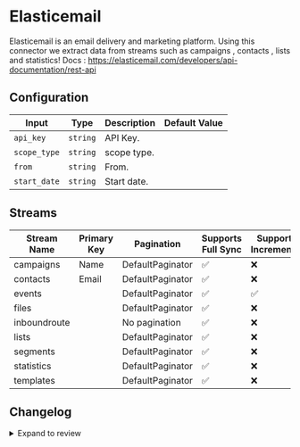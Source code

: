 # Elasticemail
Elasticemail is an email delivery and marketing platform.
Using this connector we extract data from streams such as campaigns , contacts , lists and statistics!
Docs : https://elasticemail.com/developers/api-documentation/rest-api

## Configuration

| Input | Type | Description | Default Value |
|-------|------|-------------|---------------|
| `api_key` | `string` | API Key.  |  |
| `scope_type` | `string` | scope type.  |  |
| `from` | `string` | From.  |  |
| `start_date` | `string` | Start date.  |  |

## Streams
| Stream Name | Primary Key | Pagination | Supports Full Sync | Supports Incremental |
|-------------|-------------|------------|---------------------|----------------------|
| campaigns | Name | DefaultPaginator | ✅ |  ❌  |
| contacts | Email | DefaultPaginator | ✅ |  ❌  |
| events |  | DefaultPaginator | ✅ |  ✅  |
| files |  | DefaultPaginator | ✅ |  ❌  |
| inboundroute |  | No pagination | ✅ |  ❌  |
| lists |  | DefaultPaginator | ✅ |  ❌  |
| segments |  | DefaultPaginator | ✅ |  ❌  |
| statistics |  | DefaultPaginator | ✅ |  ❌  |
| templates |  | DefaultPaginator | ✅ |  ❌  |

## Changelog

<details>
  <summary>Expand to review</summary>

| Version          | Date              | Pull Request | Subject        |
|------------------|-------------------|--------------|----------------|
| 0.0.38 | 2025-10-29 | [68736](https://github.com/airbytehq/airbyte/pull/68736) | Update dependencies |
| 0.0.37 | 2025-10-21 | [68567](https://github.com/airbytehq/airbyte/pull/68567) | Update dependencies |
| 0.0.36 | 2025-10-14 | [67758](https://github.com/airbytehq/airbyte/pull/67758) | Update dependencies |
| 0.0.35 | 2025-10-07 | [67285](https://github.com/airbytehq/airbyte/pull/67285) | Update dependencies |
| 0.0.34 | 2025-09-30 | [66288](https://github.com/airbytehq/airbyte/pull/66288) | Update dependencies |
| 0.0.33 | 2025-09-09 | [65774](https://github.com/airbytehq/airbyte/pull/65774) | Update dependencies |
| 0.0.32 | 2025-08-23 | [65286](https://github.com/airbytehq/airbyte/pull/65286) | Update dependencies |
| 0.0.31 | 2025-08-09 | [64725](https://github.com/airbytehq/airbyte/pull/64725) | Update dependencies |
| 0.0.30 | 2025-08-02 | [64319](https://github.com/airbytehq/airbyte/pull/64319) | Update dependencies |
| 0.0.29 | 2025-07-26 | [63985](https://github.com/airbytehq/airbyte/pull/63985) | Update dependencies |
| 0.0.28 | 2025-07-19 | [63569](https://github.com/airbytehq/airbyte/pull/63569) | Update dependencies |
| 0.0.27 | 2025-07-12 | [62974](https://github.com/airbytehq/airbyte/pull/62974) | Update dependencies |
| 0.0.26 | 2025-07-05 | [62821](https://github.com/airbytehq/airbyte/pull/62821) | Update dependencies |
| 0.0.25 | 2025-06-28 | [62425](https://github.com/airbytehq/airbyte/pull/62425) | Update dependencies |
| 0.0.24 | 2025-06-21 | [61949](https://github.com/airbytehq/airbyte/pull/61949) | Update dependencies |
| 0.0.23 | 2025-06-14 | [61208](https://github.com/airbytehq/airbyte/pull/61208) | Update dependencies |
| 0.0.22 | 2025-05-24 | [60375](https://github.com/airbytehq/airbyte/pull/60375) | Update dependencies |
| 0.0.21 | 2025-05-10 | [60037](https://github.com/airbytehq/airbyte/pull/60037) | Update dependencies |
| 0.0.20 | 2025-05-03 | [58835](https://github.com/airbytehq/airbyte/pull/58835) | Update dependencies |
| 0.0.19 | 2025-04-19 | [58298](https://github.com/airbytehq/airbyte/pull/58298) | Update dependencies |
| 0.0.18 | 2025-04-12 | [57813](https://github.com/airbytehq/airbyte/pull/57813) | Update dependencies |
| 0.0.17 | 2025-04-05 | [57251](https://github.com/airbytehq/airbyte/pull/57251) | Update dependencies |
| 0.0.16 | 2025-03-29 | [56529](https://github.com/airbytehq/airbyte/pull/56529) | Update dependencies |
| 0.0.15 | 2025-03-22 | [55924](https://github.com/airbytehq/airbyte/pull/55924) | Update dependencies |
| 0.0.14 | 2025-03-08 | [55283](https://github.com/airbytehq/airbyte/pull/55283) | Update dependencies |
| 0.0.13 | 2025-03-01 | [54960](https://github.com/airbytehq/airbyte/pull/54960) | Update dependencies |
| 0.0.12 | 2025-02-22 | [54393](https://github.com/airbytehq/airbyte/pull/54393) | Update dependencies |
| 0.0.11 | 2025-02-15 | [53726](https://github.com/airbytehq/airbyte/pull/53726) | Update dependencies |
| 0.0.10 | 2025-02-08 | [53373](https://github.com/airbytehq/airbyte/pull/53373) | Update dependencies |
| 0.0.9 | 2025-02-01 | [52857](https://github.com/airbytehq/airbyte/pull/52857) | Update dependencies |
| 0.0.8 | 2025-01-25 | [52337](https://github.com/airbytehq/airbyte/pull/52337) | Update dependencies |
| 0.0.7 | 2025-01-18 | [51651](https://github.com/airbytehq/airbyte/pull/51651) | Update dependencies |
| 0.0.6 | 2025-01-11 | [51113](https://github.com/airbytehq/airbyte/pull/51113) | Update dependencies |
| 0.0.5 | 2024-12-28 | [50588](https://github.com/airbytehq/airbyte/pull/50588) | Update dependencies |
| 0.0.4 | 2024-12-21 | [49989](https://github.com/airbytehq/airbyte/pull/49989) | Update dependencies |
| 0.0.3 | 2024-12-14 | [49522](https://github.com/airbytehq/airbyte/pull/49522) | Update dependencies |
| 0.0.2 | 2024-12-12 | [49195](https://github.com/airbytehq/airbyte/pull/49195) | Update dependencies |
| 0.0.1 | 2024-11-08 | | Initial release by [@ombhardwajj](https://github.com/ombhardwajj) via Connector Builder |

</details>
